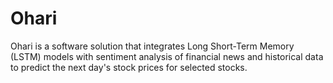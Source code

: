 # Ohari
 Ohari is a software solution that integrates Long Short-Term Memory (LSTM) models with sentiment analysis of financial news and historical data to predict the next day's stock prices for selected stocks.
